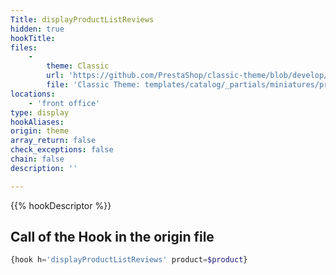 ```yaml
---
Title: displayProductListReviews
hidden: true
hookTitle: 
files:
    -
        theme: Classic
        url: 'https://github.com/PrestaShop/classic-theme/blob/develop/templates/catalog/_partials/miniatures/product.tpl'
        file: 'Classic Theme: templates/catalog/_partials/miniatures/product.tpl'
locations:
    - 'front office'
type: display
hookAliases: 
origin: theme
array_return: false
check_exceptions: false
chain: false
description: ''

---
```


{{% hookDescriptor %}}

## Call of the Hook in the origin file

```php
{hook h='displayProductListReviews' product=$product}
```
